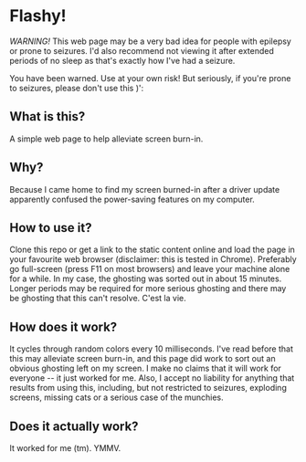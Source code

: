 # Flashy!

*WARNING!* This web page may be a very bad idea for people with epilepsy
or prone to seizures. I'd also recommend not viewing it after extended
periods of no sleep as that's exactly how I've had a seizure.

You have been warned. Use at your own risk! But seriously, if you're
prone to seizures, please don't use this )':

## What is this?

A simple web page to help alleviate screen burn-in.

## Why?

Because I came home to find my screen burned-in after a driver update
apparently confused the power-saving features on my computer.

## How to use it?
Clone this repo or get a link to the static content online and load
the page in your favourite web browser (disclaimer: this is tested
in Chrome). Preferably go full-screen (press F11 on most browsers)
and leave your machine alone for a while. In my case, the ghosting
was sorted out in about 15 minutes. Longer periods may be required
for more serious ghosting and there may be ghosting that this can't
resolve. C'est la vie.

## How does it work?
It cycles through random colors every 10 milliseconds. I've read before
that this may alleviate screen burn-in, and this page did work to sort
out an obvious ghosting left on my screen. I make no claims that it will
work for everyone -- it just worked for me. Also, I accept no liability
for anything that results from using this, including, but not restricted
to seizures, exploding screens, missing cats or a serious case of the 
munchies.

## Does it actually work?
It worked for me (tm). YMMV.